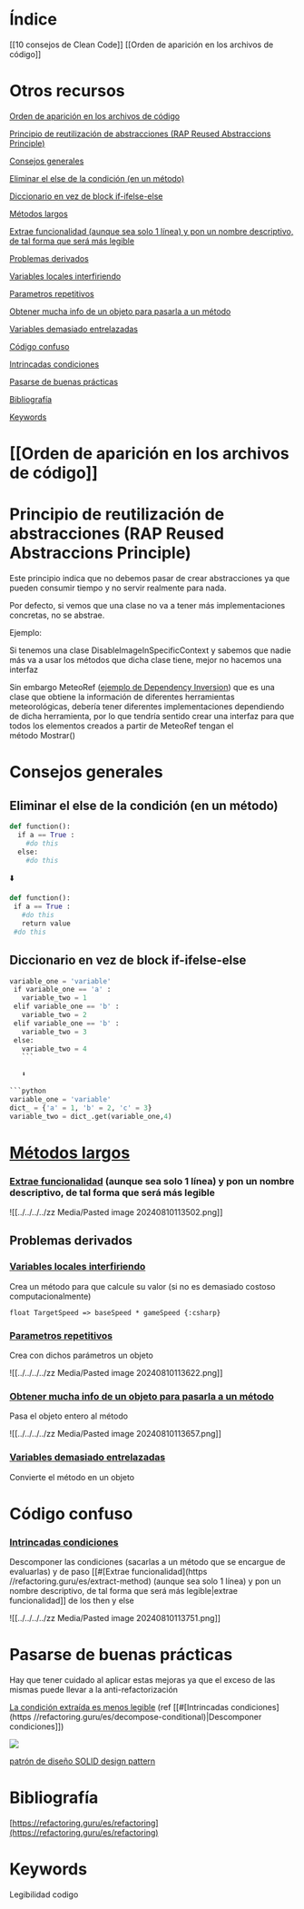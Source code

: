 # Índice
[[10 consejos de Clean Code]]
[[Orden de aparición en los archivos de código]]



# Otros recursos

[Orden de aparición en los archivos de código](https://sites.google.com/view/wikijavi/inform%C3%A1tica/buenas-pr%C3%A1cticas/clean-code?authuser=0#h.bg0lpadl3y0b)

[Principio de reutilización de abstracciones (RAP Reused Abstraccions Principle)](https://sites.google.com/view/wikijavi/inform%C3%A1tica/buenas-pr%C3%A1cticas/clean-code?authuser=0#h.qo74tjwfp88q)

[Consejos generales](https://sites.google.com/view/wikijavi/inform%C3%A1tica/buenas-pr%C3%A1cticas/clean-code?authuser=0#h.ijr37a3sdq37)

[Eliminar el else de la condición (en un método)](https://sites.google.com/view/wikijavi/inform%C3%A1tica/buenas-pr%C3%A1cticas/clean-code?authuser=0#h.p1skdey5jem8)

[Diccionario en vez de block if-ifelse-else](https://sites.google.com/view/wikijavi/inform%C3%A1tica/buenas-pr%C3%A1cticas/clean-code?authuser=0#h.fo5budnnlfc4)

[Métodos largos](https://sites.google.com/view/wikijavi/inform%C3%A1tica/buenas-pr%C3%A1cticas/clean-code?authuser=0#h.835owzgsg0s9)

[Extrae funcionalidad (aunque sea solo 1 línea) y pon un nombre descriptivo, de tal forma que será más legible](https://sites.google.com/view/wikijavi/inform%C3%A1tica/buenas-pr%C3%A1cticas/clean-code?authuser=0#h.medscqhmah0i)

[Problemas derivados](https://sites.google.com/view/wikijavi/inform%C3%A1tica/buenas-pr%C3%A1cticas/clean-code?authuser=0#h.fe5hsbiksx9u)

[Variables locales interfiriendo](https://sites.google.com/view/wikijavi/inform%C3%A1tica/buenas-pr%C3%A1cticas/clean-code?authuser=0#h.hfoga5ccdmvc)

[Parametros repetitivos](https://sites.google.com/view/wikijavi/inform%C3%A1tica/buenas-pr%C3%A1cticas/clean-code?authuser=0#h.aknobpejhy39)

[Obtener mucha info de un objeto para pasarla a un método](https://sites.google.com/view/wikijavi/inform%C3%A1tica/buenas-pr%C3%A1cticas/clean-code?authuser=0#h.xg5gab3bhgn0)

[Variables demasiado entrelazadas](https://sites.google.com/view/wikijavi/inform%C3%A1tica/buenas-pr%C3%A1cticas/clean-code?authuser=0#h.86q25ocw30d)

[Código confuso](https://sites.google.com/view/wikijavi/inform%C3%A1tica/buenas-pr%C3%A1cticas/clean-code?authuser=0#h.ckyy2koj0frq)

[Intrincadas condiciones](https://sites.google.com/view/wikijavi/inform%C3%A1tica/buenas-pr%C3%A1cticas/clean-code?authuser=0#h.4m42jh51c90b)

[Pasarse de buenas prácticas](https://sites.google.com/view/wikijavi/inform%C3%A1tica/buenas-pr%C3%A1cticas/clean-code?authuser=0#h.ajtpjnz1h5qt)

[Bibliografía](https://sites.google.com/view/wikijavi/inform%C3%A1tica/buenas-pr%C3%A1cticas/clean-code?authuser=0#h.njj6hqcxop7o)

[Keywords](https://sites.google.com/view/wikijavi/inform%C3%A1tica/buenas-pr%C3%A1cticas/clean-code?authuser=0#h.4phgfdcy6afq)

# [[Orden de aparición en los archivos de código]]

#  Principio de reutilización de abstracciones (RAP Reused Abstraccions Principle) 

Este principio indica que no debemos pasar de crear abstracciones ya que pueden consumir tiempo y no servir realmente para nada.

Por defecto, si vemos que una clase no va a tener más implementaciones concretas, no se abstrae.

Ejemplo:

Si tenemos una clase DisableImageInSpecificContext y sabemos que nadie más va a usar los métodos que dicha clase tiene, mejor no hacemos una interfaz

Sin embargo MeteoRef ([ejemplo de Dependency Inversion](https://sites.google.com/view/wikijavi/inform%C3%A1tica/buenas-pr%C3%A1cticas/patrones-de-dise%C3%B1o/solid-design-pattern-patr%C3%B3n-de-dise%C3%B1o#h.h7far0ofbd38)) que es una clase que obtiene la información de diferentes herramientas meteorológicas, debería tener diferentes implementaciones dependiendo de dicha herramienta, por lo que tendría sentido crear una interfaz para que todos los elementos creados a partir de MeteoRef tengan el método Mostrar()

# Consejos generales

## Eliminar el else de la condición (en un método)

  
```python
def function():
  if a == True :
    #do this
  else:
    #do this
```
  
⬇️

```python
def function():
 if a == True :
   #do this
   return value
 #do this 
```

## Diccionario en vez de block if-ifelse-else

```python
variable_one = 'variable'
 if variable_one == 'a' :
   variable_two = 1
 elif variable_one == 'b' :
   variable_two = 2
 elif variable_one == 'b' :
   variable_two = 3 
 else:
   variable_two = 4 
   ```
   
   ⬇️
   
```python
variable_one = 'variable'
dict_ = {'a' = 1, 'b' = 2, 'c' = 3}
variable_two = dict_.get(variable_one,4) 
```
# [Métodos largos](https://refactoring.guru/es/smells/long-method)

### [Extrae funcionalidad](https://refactoring.guru/es/extract-method) (aunque sea solo 1 línea) y pon un nombre descriptivo, de tal forma que será más legible

![[../../../../zz Media/Pasted image 20240810113502.png]]

## Problemas derivados

### [Variables locales interfiriendo](https://refactoring.guru/es/replace-temp-with-query)

Crea un método para que calcule su valor (si no es demasiado costoso computacionalmente)

`float TargetSpeed => baseSpeed * gameSpeed {:csharp}`
### [Parametros repetitivos](https://refactoring.guru/es/introduce-parameter-object)

Crea con dichos parámetros un objeto

![[../../../../zz Media/Pasted image 20240810113622.png]]

### [Obtener mucha info de un objeto para pasarla a un método](https://refactoring.guru/es/preserve-whole-object)

Pasa el objeto entero al método

![[../../../../zz Media/Pasted image 20240810113657.png]]

### [Variables demasiado entrelazadas](https://refactoring.guru/es/replace-method-with-method-object)

Convierte el método en un objeto

# Código confuso

### [Intrincadas condiciones](https://refactoring.guru/es/decompose-conditional)

Descomponer las condiciones (sacarlas a un método que se encargue de evaluarlas) y de paso [[#[Extrae funcionalidad](https //refactoring.guru/es/extract-method) (aunque sea solo 1 línea) y pon un nombre descriptivo, de tal forma que será más legible|extrae funcionalidad]] de los then y else

![[../../../../zz Media/Pasted image 20240810113751.png]]

# Pasarse de buenas prácticas

Hay que tener cuidado al aplicar estas mejoras ya que el exceso de las mismas puede llevar a la anti-refactorización

[La condición extraída es menos legible](https://refactoring.guru/es/inline-method) (ref [[#[Intrincadas condiciones](https //refactoring.guru/es/decompose-conditional)|Descomponer condiciones]])

![](https://lh5.googleusercontent.com/vpq2zksFqLauk457r0UfeTj_tRRnga1xkLRZ7MKO36QhrgJH1Uzcbhl-joNyZE_hhlYJWUTF-xxQKJPqTV9A5ls5EWBzEwNWhzvBa0bFG-WVyfqaNdEzNSVM5OzuXigKhA=w1280)

[patrón de diseño SOLID design pattern](https://sites.google.com/view/wikijavi/inform%C3%A1tica/buenas-pr%C3%A1cticas/patrones-de-dise%C3%B1o/solid-design-pattern-patr%C3%B3n-de-dise%C3%B1o?authuser=0) 

# Bibliografía

[https://refactoring.guru/es/refactoring](https://refactoring.guru/es/refactoring)

# Keywords

Legibilidad codigo